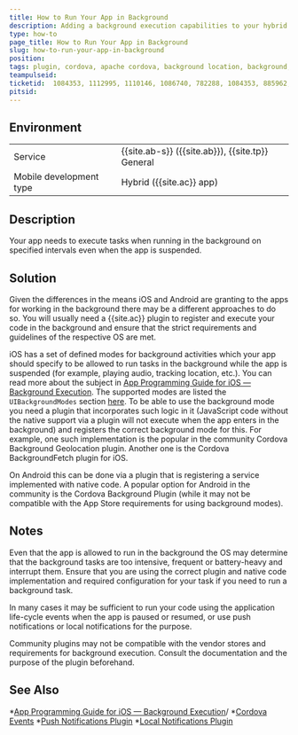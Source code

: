 ```yaml
---
title: How to Run Your App in Background
description: Adding a background execution capabilities to your hybrid app 
type: how-to
page_title: How to Run Your App in Background
slug: how-to-run-your-app-in-background
position:
tags: plugin, cordova, apache cordova, background location, background, UIBackgroundModes, background services 
teampulseid: 
ticketid:  1084353, 1112995, 1110146, 1086740, 782288, 1084353, 885962, 1084104
pitsid:
---
```

                    
## Environment

<table>
  <tr>
    <td>Service</td>
    <td>
		{{site.ab-s}} ({{site.ab}}), {{site.tp}} General
	</td>
  </tr>
  <tr>
    <td>Mobile development type</td>
    <td>Hybrid ({{site.ac}} app)</td>
  </tr>
</table>

## Description

Your app needs to execute tasks when running in the background on specified intervals even when the app is suspended. 

## Solution

Given the differences in the means iOS and Android are granting to the apps for working in the background there may be a different approaches to do so. You will usually need a {{site.ac}} plugin to register and execute your code in the background and ensure that the strict requirements and guidelines of the respective OS are met.  

iOS has a set of defined modes for background activities which your app should specify to be allowed to run tasks in the background while the app is suspended (for example, playing audio, tracking location, etc.). You can read more about the subject in [App Programming Guide for iOS &mdash; Background Execution](https://developer.apple.com/library/content/documentation/iPhone/Conceptual/iPhoneOSProgrammingGuide/BackgroundExecution/BackgroundExecution.html). The supported modes are listed the `UIBackgroundModes` section [here](https://developer.apple.com/library/content/documentation/General/Reference/InfoPlistKeyReference/Articles/iPhoneOSKeys.html#//apple_ref/doc/uid/TP40009252-SW10). 
To be able to use the background mode you need a plugin that incorporates such logic in it (JavaScript code without the native support via a plugin will not execute when the app enters in the background) and registers the correct background mode for this. For example, one such implementation is the popular in the community Cordova Background Geolocation plugin. Another one is the Cordova BackgroundFetch plugin for iOS.   

On Android this can be done via a plugin that is registering a service implemented with native code. A popular option for Android in the community is the Cordova Background Plugin (while it may not be compatible with the App Store requirements for using background modes). 

## Notes

Even that the app is allowed to run in the background the OS may determine that the background tasks are too intensive, frequent or battery-heavy and interrupt them. Ensure that you are using the correct plugin and native code implementation and required configuration for your task if you need to run a background task.  

In many cases it may be sufficient to run your code using the application life-cycle events when the app is paused or resumed, or use push notifications or local notifications for the purpose. 

Community plugins may not be compatible with the vendor stores and requirements for background execution. Consult the documentation and the purpose of the plugin beforehand. 

## See Also

*[App Programming Guide for iOS &mdash; Background Execution](https://developer.apple.com/library/content/documentation/iPhone/Conceptual/iPhoneOSProgrammingGuide/BackgroundExecution/BackgroundExecution.html)/
*[Cordova Events](https://cordova.apache.org/docs/en/latest/cordova/events/events.html)
*[Push Notifications Plugin](http://plugins.telerik.com/cordova/plugin/pushnotification)
*[Local Notifications Plugin](http://plugins.telerik.com/cordova/plugin/localnotification)